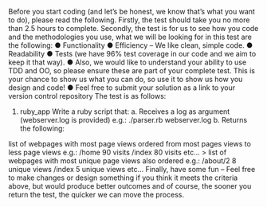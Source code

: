 Before you start coding (and let’s be honest, we know that’s what you want to do), please read the following.
Firstly, the test should take you no more than 2.5 hours to complete.
Secondly, the test is for us to see how you code and the methodologies you use, what we will be looking for in this test are the following:
● Functionality
● Efficiency – We like clean, simple code.
● Readability
● Tests (we have 96% test coverage in our code and we aim to keep it that way).
● Also, we would like to understand your ability to use TDD and OO, so please ensure
these are part of your complete test. This is your chance to show us what you can do,
so use it to show us how you design and code!
● Feel free to submit your solution as a link to your version control repository
The test is as follows:
1. ruby_app
Write a ruby script that:
a. Receives a log as argument (webserver.log is provided) e.g.: ./parser.rb webserver.log
b. Returns the following:

list of webpages with most page views ordered from most pages views to less page views e.g.:
/home 90 visits /index 80 visits etc... > list of webpages with most unique page views also ordered
e.g.:
/about/2 8 unique views /index 5 unique views etc...
Finally, have some fun – Feel free to make changes or design something if you think it meets the criteria above, but would produce better outcomes and of course, the sooner you return the test, the quicker we can move the process.
